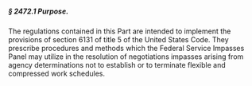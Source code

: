 ##### § 2472.1 Purpose. #####

The regulations contained in this Part are intended to implement the provisions of section 6131 of title 5 of the United States Code. They prescribe procedures and methods which the Federal Service Impasses Panel may utilize in the resolution of negotiations impasses arising from agency determinations not to establish or to terminate flexible and compressed work schedules.